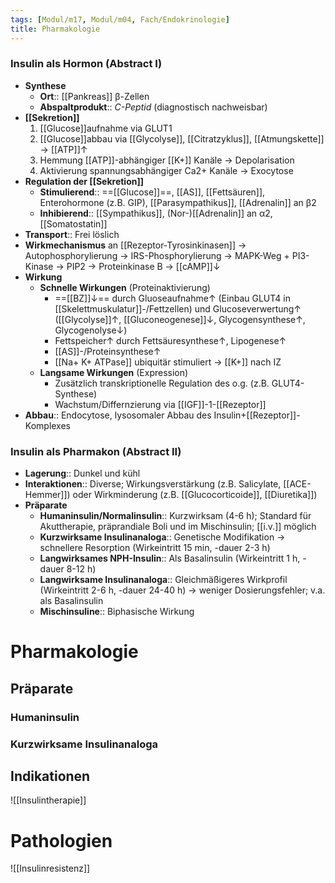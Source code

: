 ```yaml
---
tags: [Modul/m17, Modul/m04, Fach/Endokrinologie]
title: Pharmakologie
---
```

### Insulin als Hormon (Abstract I)
- **Synthese**
	- **Ort**:: [[Pankreas]] β-Zellen
	- **Abspaltprodukt**:: *C-Peptid* (diagnostisch nachweisbar)
- **[[Sekretion]]** 
	1. [[Glucose]]aufnahme via GLUT1
	2. [[Glucose]]abbau via [[Glycolyse]], [[Citratzyklus]], [[Atmungskette]] → [[ATP]]↑
	3. Hemmung [[ATP]]-abhängiger [[K+]] Kanäle → Depolarisation
	4. Aktivierung spannungsabhängiger Ca2+ Kanäle → Exocytose
- **Regulation der [[Sekretion]]**
	- **Stimulierend**:: ==[[Glucose]]==, [[AS]], [[Fettsäuren]], Enterohormone (z.B. GIP), [[Parasympathikus]], [[Adrenalin]] an β2
	- **Inhibierend**:: [[Sympathikus]], (Nor-)[[Adrenalin]] an α2, [[Somatostatin]]
- **Transport**:: Frei löslich
- **Wirkmechanismus** an [[Rezeptor-Tyrosinkinasen]] → Autophosphorylierung → IRS-Phosphorylierung → MAPK-Weg + PI3-Kinase → PIP2 → Proteinkinase B → [[cAMP]]↓ 
- **Wirkung**
	- **Schnelle Wirkungen** (Proteinaktivierung)	
		- ==[[BZ]]↓== durch Gluoseaufnahme↑ (Einbau GLUT4 in [[Skelettmuskulatur]]-/Fettzellen) und Glucoseverwertung↑ ([[Glycolyse]]↑, [[Gluconeogenese]]↓, Glycogensynthese↑, Glycogenolyse↓)
		- Fettspeicher↑ durch Fettsäuresynthese↑, Lipogenese↑ 
		- [[AS]]-/Proteinsynthese↑ 
		- [[Na+ K+ ATPase]] ubiquitär stimuliert → [[K+]] nach IZ
	- **Langsame Wirkungen** (Expression)
		- Zusätzlich transkriptionelle Regulation des o.g. (z.B. GLUT4-Synthese)
		- Wachstum/Differnzierung via [[IGF]]-1-[[Rezeptor]]
- **Abbau**:: Endocytose, lysosomaler Abbau des Insulin+[[Rezeptor]]-Komplexes
### Insulin als Pharmakon (Abstract II)
- **Lagerung**:: Dunkel und kühl
- **Interaktionen**:: Diverse; Wirkungsverstärkung (z.B. Salicylate, [[ACE-Hemmer]]) oder Wirkminderung (z.B. [[Glucocorticoide]], [[Diuretika]])
- **Präparate**
	- **Humaninsulin/Normalinsulin**:: Kurzwirksam (4-6 h); Standard für Akuttherapie, präprandiale Boli und im Mischinsulin; [[i.v.]] möglich
	- **Kurzwirksame Insulinanaloga**:: Genetische Modifikation → schnellere Resorption (Wirkeintritt 15 min, -dauer 2-3 h)
	- **Langwirksames NPH-Insulin**:: Als Basalinsulin (Wirkeintritt 1 h, -dauer 8-12 h)
	- **Langwirksame Insulinanaloga**:: Gleichmäßigeres Wirkprofil (Wirkeintritt 2-6 h, -dauer 24-40 h) → weniger Dosierungsfehler; v.a. als Basalinsulin
	- **Mischinsuline**:: Biphasische Wirkung

# Pharmakologie
## Präparate
### Humaninsulin
### Kurzwirksame Insulinanaloga



## Indikationen
![[Insulintherapie]]

# Pathologien
![[Insulinresistenz]]